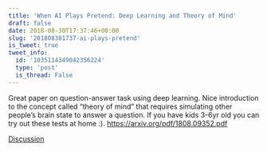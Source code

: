 ```yaml
---
title: 'When AI Plays Pretend: Deep Learning and Theory of Mind'
draft: false
date: 2018-08-30T17:37:46+00:00
slug: '201808301737-ai-plays-pretend'
is_tweet: true
tweet_info:
  id: '1035114349042356224'
  type: 'post'
  is_thread: False
---
```




Great paper on question-answer task using deep learning. Nice introduction to the concept called “theory of mind” that requires simulating other people’s brain state to answer a question. If you have kids 3-6yr old you can try out these tests at home :). <https://arxiv.org/pdf/1808.09352.pdf>

[Discussion](https://x.com/sytelus/status/1035114349042356224)
